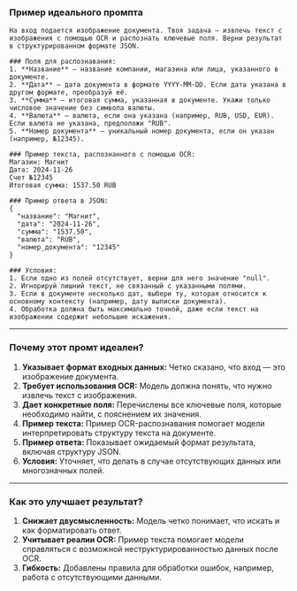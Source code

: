 
### **Пример идеального промпта**


```
На вход подается изображение документа. Твоя задача — извлечь текст с изображения с помощью OCR и распознать ключевые поля. Верни результат в структурированном формате JSON. 

### Поля для распознавания:
1. **Название** — название компании, магазина или лица, указанного в документе.
2. **Дата** — дата документа в формате YYYY-MM-DD. Если дата указана в другом формате, преобразуй её.
3. **Сумма** — итоговая сумма, указанная в документе. Укажи только числовое значение без символа валюты.
4. **Валюта** — валюта, если она указана (например, RUB, USD, EUR). Если валюта не указана, предположи "RUB".
5. **Номер документа** — уникальный номер документа, если он указан (например, №12345).

### Пример текста, распознанного с помощью OCR:
Магазин: Магнит  
Дата: 2024-11-26  
Счет №12345  
Итоговая сумма: 1537.50 RUB

### Пример ответа в JSON:
{
  "название": "Магнит",
  "дата": "2024-11-26",
  "сумма": "1537.50",
  "валюта": "RUB",
  "номер_документа": "12345"
}

### Условия:
1. Если одно из полей отсутствует, верни для него значение "null".
2. Игнорируй лишний текст, не связанный с указанными полями.
3. Если в документе несколько дат, выбери ту, которая относится к основному контексту (например, дату выписки документа).
4. Обработка должна быть максимально точной, даже если текст на изображении содержит небольшие искажения.

```

---

### **Почему этот промт идеален?**

1. **Указывает формат входных данных:** Четко сказано, что вход — это изображение документа.
2. **Требует использования OCR:** Модель должна понять, что нужно извлечь текст с изображения.
3. **Дает конкретные поля:** Перечислены все ключевые поля, которые необходимо найти, с пояснением их значения.
4. **Пример текста:** Пример OCR-распознавания помогает модели интерпретировать структуру текста на документе.
5. **Пример ответа:** Показывает ожидаемый формат результата, включая структуру JSON.
6. **Условия:** Уточняет, что делать в случае отсутствующих данных или многозначных полей.

---

### **Как это улучшает результат?**

1. **Снижает двусмысленность:** Модель четко понимает, что искать и как форматировать ответ.
2. **Учитывает реалии OCR:** Пример текста помогает модели справляться с возможной неструктурированностью данных после OCR.
3. **Гибкость:** Добавлены правила для обработки ошибок, например, работа с отсутствующими данными.


